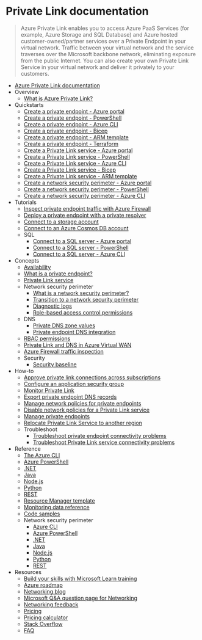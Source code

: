 # Private Link documentation
> Azure Private Link enables you to access Azure PaaS Services (for example, Azure Storage and SQL Database) and Azure hosted customer-owned/partner services over a Private Endpoint in your virtual network.  Traffic between your virtual network and the service traverses over the Microsoft backbone network, eliminating exposure from the public Internet. You can also create your own Private Link Service in your virtual network and deliver it privately to your customers.
  - [Azure Private Link documentation](https://learn.microsoft.com/en-us/azure/private-link/)
  - Overview
    - [What is Azure Private Link?](https://learn.microsoft.com/en-us/azure/private-link/private-link-overview)
  - Quickstarts
    - [Create a private endpoint - Azure portal](https://learn.microsoft.com/en-us/azure/private-link/create-private-endpoint-portal)
    - [Create a private endpoint - PowerShell](https://learn.microsoft.com/en-us/azure/private-link/create-private-endpoint-powershell)
    - [Create a private endpoint - Azure CLI](https://learn.microsoft.com/en-us/azure/private-link/create-private-endpoint-cli)
    - [Create a private endpoint - Bicep](https://learn.microsoft.com/en-us/azure/private-link/create-private-endpoint-bicep)
    - [Create a private endpoint - ARM template](https://learn.microsoft.com/en-us/azure/private-link/create-private-endpoint-template)
    - [Create a private endpoint - Terraform](https://learn.microsoft.com/en-us/azure/private-link/create-private-endpoint-terraform)
    - [Create a Private Link service - Azure portal](https://learn.microsoft.com/en-us/azure/private-link/create-private-link-service-portal)
    - [Create a Private Link service - PowerShell](https://learn.microsoft.com/en-us/azure/private-link/create-private-link-service-powershell)
    - [Create a Private Link service - Azure CLI](https://learn.microsoft.com/en-us/azure/private-link/create-private-link-service-cli)
    - [Create a Private Link service - Bicep](https://learn.microsoft.com/en-us/azure/private-link/create-private-link-service-bicep)
    - [Create a Private Link service - ARM template](https://learn.microsoft.com/en-us/azure/private-link/create-private-link-service-template)
    - [Create a network security perimeter - Azure portal](https://learn.microsoft.com/en-us/azure/private-link/create-network-security-perimeter-portal)
    - [Create a network security perimeter - PowerShell](https://learn.microsoft.com/en-us/azure/private-link/create-network-security-perimeter-powershell)
    - [Create a network security perimeter - Azure CLI](https://learn.microsoft.com/en-us/azure/private-link/create-network-security-perimeter-cli)
  - Tutorials
    - [Inspect private endpoint traffic with Azure Firewall](https://learn.microsoft.com/en-us/azure/private-link/tutorial-inspect-traffic-azure-firewall)
    - [Deploy a private endpoint with a private resolver](https://learn.microsoft.com/en-us/azure/private-link/tutorial-dns-on-premises-private-resolver)
    - [Connect to a storage account](https://learn.microsoft.com/en-us/azure/private-link/tutorial-private-endpoint-storage-portal)
    - [Connect to an Azure Cosmos DB account](https://learn.microsoft.com/azure/cosmos-db/how-to-configure-private-endpoints?toc=/azure/private-link/toc.json)
    - SQL
      - [Connect to a SQL server - Azure portal](https://learn.microsoft.com/en-us/azure/private-link/tutorial-private-endpoint-sql-portal)
      - [Connect to a SQL server - PowerShell](https://learn.microsoft.com/en-us/azure/private-link/tutorial-private-endpoint-sql-powershell)
      - [Connect to a SQL server - Azure CLI](https://learn.microsoft.com/en-us/azure/private-link/tutorial-private-endpoint-sql-cli)
  - Concepts
    - [Availability](https://learn.microsoft.com/en-us/azure/private-link/availability)
    - [What is a private endpoint?](https://learn.microsoft.com/en-us/azure/private-link/private-endpoint-overview)
    - [Private Link service](https://learn.microsoft.com/en-us/azure/private-link/private-link-service-overview)
    - Network security perimeter
      - [What is a network security perimeter?](https://learn.microsoft.com/en-us/azure/private-link/network-security-perimeter-concepts)
      - [Transition to a network security perimeter](https://learn.microsoft.com/en-us/azure/private-link/network-security-perimeter-transition)
      - [Diagnostic logs](https://learn.microsoft.com/en-us/azure/private-link/network-security-perimeter-diagnostic-logs)
      - [Role-based access control permissions](https://learn.microsoft.com/en-us/azure/private-link/network-security-perimeter-role-based-access-control-requirements)
    - DNS
      - [Private DNS zone values](https://learn.microsoft.com/en-us/azure/private-link/private-endpoint-dns)
      - [Private endpoint DNS integration](https://learn.microsoft.com/en-us/azure/private-link/private-endpoint-dns-integration)
    - [RBAC permissions](https://learn.microsoft.com/en-us/azure/private-link/rbac-permissions)
    - [Private Link and DNS in Azure Virtual WAN](https://learn.microsoft.com/azure/architecture/guide/networking/private-link-virtual-wan-dns-guide?toc=/azure/private-link/toc.json)
    - [Azure Firewall traffic inspection](https://learn.microsoft.com/en-us/azure/private-link/inspect-traffic-with-azure-firewall)
    - Security
      - [Security baseline](https://learn.microsoft.com/security/benchmark/azure/baselines/azure-private-link-security-baseline?toc=/azure/private-link/toc.json)
  - How-to
    - [Approve private link connections across subscriptions](https://learn.microsoft.com/en-us/azure/private-link/how-to-approve-private-link-cross-subscription)
    - [Configure an application security group](https://learn.microsoft.com/en-us/azure/private-link/configure-asg-private-endpoint)
    - [Monitor Private Link](https://learn.microsoft.com/en-us/azure/private-link/monitor-private-link)
    - [Export private endpoint DNS records](https://learn.microsoft.com/en-us/azure/private-link/private-endpoint-export-dns)
    - [Manage network policies for private endpoints](https://learn.microsoft.com/en-us/azure/private-link/disable-private-endpoint-network-policy)
    - [Disable network policies for a Private Link service](https://learn.microsoft.com/en-us/azure/private-link/disable-private-link-service-network-policy)
    - [Manage private endpoints](https://learn.microsoft.com/en-us/azure/private-link/manage-private-endpoint)
    - [Relocate Private Link Service to another region](https://learn.microsoft.com/en-us/azure/operational-excellence/relocation-private-link?toc=/azure/private-link/toc.json)
    - Troubleshoot
      - [Troubleshoot private endpoint connectivity problems](https://learn.microsoft.com/en-us/azure/private-link/troubleshoot-private-endpoint-connectivity)
      - [Troubleshoot Private Link service connectivity problems](https://learn.microsoft.com/en-us/azure/private-link/troubleshoot-private-link-connectivity)
  - Reference
    - [The Azure CLI](https://learn.microsoft.com/cli/azure/network/private-link-service)
    - [Azure PowerShell](https://learn.microsoft.com/powershell/module/az.network)
    - [.NET](https://learn.microsoft.com/dotnet/api/overview/azure/virtual-network)
    - [Java](https://learn.microsoft.com/java/api/)
    - [Node.js](https://learn.microsoft.com/javascript/azure)
    - [Python](https://azure.microsoft.com/develop/python/)
    - [REST](https://learn.microsoft.com/rest/api/virtualnetwork/privateendpoints)
    - [Resource Manager template](https://learn.microsoft.com/azure/templates/microsoft.network/allversions)
    - [Monitoring data reference](https://learn.microsoft.com/en-us/azure/private-link/monitor-private-link-reference)
    - [Code samples](https://azure.microsoft.com/resources/samples/?service=virtual-network)
    - Network security perimeter
      - [Azure CLI](https://learn.microsoft.com/azure/private-link/create-network-security-perimeter-cli)
      - [Azure PowerShell](https://learn.microsoft.com/powershell/module/az.network)
      - [.NET](https://learn.microsoft.com/azure/application-gateway/private-link)
      - [Java](https://learn.microsoft.com/java/api/)
      - [Node.js](https://learn.microsoft.com/javascript/azure)
      - [Python](https://azure.microsoft.com/develop/python/)
      - [REST](https://github.com/Azure/azure-rest-api-specs/blob/main/specification/network/resource-manager/Microsoft.Network/preview/2023-07-01-preview/networkSecurityPerimeter.json)
  - Resources
    - [Build your skills with Microsoft Learn training](https://learn.microsoft.com/training/browse/)
    - [Azure roadmap](https://azure.microsoft.com/roadmap/?category=networking)
    - [Networking blog](https://azure.microsoft.com/blog/topics/networking)
    - [Microsoft Q&A question page for Networking](https://learn.microsoft.com/answers/topics/azure-virtual-network.html)
    - [Networking feedback](https://feedback.azure.com/d365community/forum/8ae9bf04-8326-ec11-b6e6-000d3a4f0789)
    - [Pricing](https://azure.microsoft.com/pricing/details/private-link/)
    - [Pricing calculator](https://azure.microsoft.com/pricing/calculator/)
    - [Stack Overflow](https://stackoverflow.com/questions/tagged/azure-virtual-network)
    - [FAQ](https://learn.microsoft.com/en-us/azure/private-link/private-link-faq.yml)
